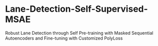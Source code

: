 # Lane-Detection-Self-Supervised-MSAE
Robust Lane Detection through Self Pre-training with Masked Sequential Autoencoders and Fine-tuning with Customized PolyLoss
